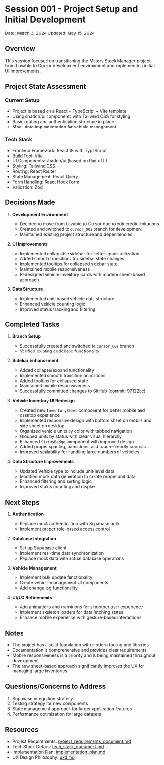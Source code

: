 # Session 001 - Project Setup and Initial Development

Date: March 3, 2024
Updated: May 15, 2024

## Overview
This session focused on transitioning the Motors Stock Manager project from Lovable to Cursor development environment and implementing initial UI improvements.

## Project State Assessment
### Current Setup
- Project is based on a React + TypeScript + Vite template
- Using shadcn/ui components with Tailwind CSS for styling
- Basic routing and authentication structure in place
- Mock data implementation for vehicle management

### Tech Stack
- Frontend Framework: React 18 with TypeScript
- Build Tool: Vite
- UI Components: shadcn/ui (based on Radix UI)
- Styling: Tailwind CSS
- Routing: React Router
- State Management: React Query
- Form Handling: React Hook Form
- Validation: Zod

## Decisions Made
1. **Development Environment**
   - Decided to move from Lovable to Cursor due to edit credit limitations
   - Created and switched to `cursor_002` branch for development
   - Maintained existing project structure and dependencies

2. **UI Improvements**
   - Implemented collapsible sidebar for better space utilization
   - Added smooth transitions for sidebar state changes
   - Implemented tooltips for collapsed sidebar state
   - Maintained mobile responsiveness
   - Redesigned vehicle inventory cards with modern sheet-based approach

3. **Data Structure**
   - Implemented unit-based vehicle data structure
   - Enhanced vehicle counting logic
   - Improved status tracking and filtering

## Completed Tasks
1. **Branch Setup**
   - Successfully created and switched to `cursor_002` branch
   - Verified existing codebase functionality

2. **Sidebar Enhancement**
   - Added collapse/expand functionality
   - Implemented smooth transition animations
   - Added tooltips for collapsed state
   - Maintained mobile responsiveness
   - Successfully committed changes to GitHub (commit: 97122bc)

3. **Vehicle Inventory UI Redesign**
   - Created new `InventorySheet` component for better mobile and desktop experience
   - Implemented responsive design with bottom sheet on mobile and side sheet on desktop
   - Organized vehicle units by color with tabbed navigation
   - Grouped units by status with clear visual hierarchy
   - Enhanced `StatusBadge` component with improved design
   - Added proper spacing, transitions, and touch-friendly controls
   - Improved scalability for handling large numbers of vehicles

4. **Data Structure Improvements**
   - Updated Vehicle type to include unit-level data
   - Modified mock data generation to create proper unit data
   - Enhanced filtering and sorting logic
   - Improved status counting and display

## Next Steps
1. **Authentication**
   - Replace mock authentication with Supabase auth
   - Implement proper role-based access control

2. **Database Integration**
   - Set up Supabase client
   - Implement real-time data synchronization
   - Replace mock data with actual database operations

3. **Vehicle Management**
   - Implement bulk update functionality
   - Create vehicle management UI components
   - Add change log functionality

4. **UI/UX Refinements**
   - Add animations and transitions for smoother user experience
   - Implement skeleton loaders for data fetching states
   - Enhance mobile experience with gesture-based interactions

## Notes
- The project has a solid foundation with modern tooling and libraries
- Documentation is comprehensive and provides clear requirements
- Mobile responsiveness is a priority and is being maintained throughout development
- The new sheet-based approach significantly improves the UX for managing large inventories

## Questions/Concerns to Address
1. Supabase integration strategy
2. Testing strategy for new components
3. State management approach for larger application features
4. Performance optimization for large datasets

## Resources
- Project Requirements: [project_requirements_document.md](../project_requirements_document.md)
- Tech Stack Details: [tech_stack_document.md](../tech_stack_document.md)
- Implementation Plan: [implementation_plan.md](../implementation_plan.md)
- UX Design Philosophy: [uxd.md](../sessions/uxd.md) 